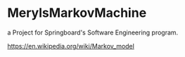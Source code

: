 # MerylsMarkovMachine

a Project for Springboard's Software Engineering program.

https://en.wikipedia.org/wiki/Markov_model

